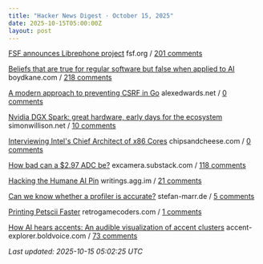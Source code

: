 ```yaml
---
title: "Hacker News Digest · October 15, 2025"
date: 2025-10-15T05:00:00Z
layout: post
---
```


[FSF announces Librephone project](https://www.fsf.org/news/librephone-project)  fsf.org / [201 comments](https://news.ycombinator.com/item?id=45586339)

[Beliefs that are true for regular software but false when applied to AI](https://boydkane.com/essays/boss)  boydkane.com / [218 comments](https://news.ycombinator.com/item?id=45583180)

[A modern approach to preventing CSRF in Go](https://www.alexedwards.net/blog/preventing-csrf-in-go)  alexedwards.net / [0 comments](https://news.ycombinator.com/item?id=45581288)

[Nvidia DGX Spark: great hardware, early days for the ecosystem](https://simonwillison.net/2025/Oct/14/nvidia-dgx-spark/)  simonwillison.net / [10 comments](https://news.ycombinator.com/item?id=45586776)

[Interviewing Intel's Chief Architect of x86 Cores](https://chipsandcheese.com/p/interviewing-intels-chief-architect)  chipsandcheese.com / [0 comments](https://news.ycombinator.com/item?id=45529534)

[How bad can a $2.97 ADC be?](https://excamera.substack.com/p/how-bad-can-a-297-adc-be)  excamera.substack.com / [118 comments](https://news.ycombinator.com/item?id=45582462)

[Hacking the Humane AI Pin](https://writings.agg.im/posts/hacking_ai_pin/)  writings.agg.im / [21 comments](https://news.ycombinator.com/item?id=45515915)

[Can we know whether a profiler is accurate?](https://stefan-marr.de/2025/10/can-we-know-whether-a-profiler-is-accurate/)  stefan-marr.de / [5 comments](https://news.ycombinator.com/item?id=45587289)

[Printing Petscii Faster](https://retrogamecoders.com/printing-petscii-faster/)  retrogamecoders.com / [1 comments](https://news.ycombinator.com/item?id=45544500)

[How AI hears accents: An audible visualization of accent clusters](https://accent-explorer.boldvoice.com/)  accent-explorer.boldvoice.com / [73 comments](https://news.ycombinator.com/item?id=45581735)


_Last updated: 2025-10-15 05:02:25 UTC_
